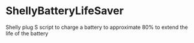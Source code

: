 # ShellyBatteryLifeSaver
Shelly plug S script to charge a battery to approximate 80% to extend the life of the battery
